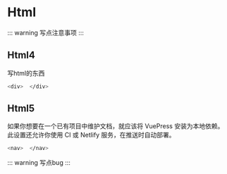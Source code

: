 # Html

::: warning 
写点注意事项
:::

## Html4

写html的东西

``` bash
<div>  </div>
```

## Html5

如果你想要在一个已有项目中维护文档，就应该将 VuePress 安装为本地依赖。此设置还允许你使用 CI 或 Netlify 服务，在推送时自动部署。

``` bash
<nav>  </nav>
```

::: warning
写点bug
:::

